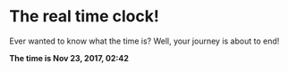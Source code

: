 # The real time clock!

Ever wanted to know what the time is? Well, your journey is about to end!

**The time is Nov 23, 2017, 02:42**